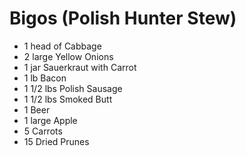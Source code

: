 # Bigos (Polish Hunter Stew)

- 1 head of Cabbage
- 2 large Yellow Onions
- 1 jar Sauerkraut with Carrot
- 1 lb Bacon
- 1 1/2 lbs Polish Sausage
- 1 1/2 lbs Smoked Butt
- 1 Beer
- 1 large Apple
- 5 Carrots
- 15 Dried Prunes

